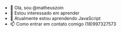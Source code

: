 - 👋 Olá, sou @matheuszoin
- 👀 Estou interessado em aprender
- 🌱 Atualmente estou aprendendo JavaScript
- 📫 Como entrar em contato comigo (18)997327573

